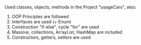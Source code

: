 Used classes, objects, methods in the Project "usageCars", also:
1. OOP Principles are followed
2. Interfaces are used (+ Enum)
3. Construction "if-else", cycle "for" are used
4. Massive, collections, ArrayList, HashMap are included
5. Constructors, getters, setters are used
